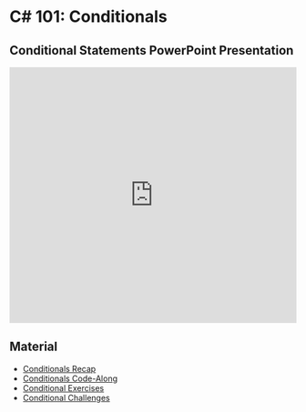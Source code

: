 # <span>C# 101:</span> Conditionals

## Conditional Statements PowerPoint Presentation
<iframe src='https://view.officeapps.live.com/op/embed.aspx?src=https://hylandtechclub.com/cs-101/Conditionals/ConditionalStatements.pptx' width='100%' height='450px' frameborder='0'></iframe>

## Material
- [Conditionals Recap](ConditionalsRecap.md)
- [Conditionals Code-Along](ConditionalsCodeAlong.md)
- [Conditional Exercises](ConditionalExercises.md)
- [Conditional Challenges](ConditionalChallenges.md)